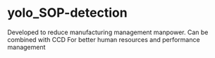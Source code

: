 # yolo_SOP-detection

Developed to reduce manufacturing management manpower.
Can be combined with CCD
For better human resources and performance management
